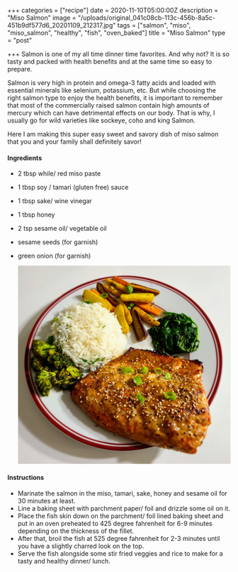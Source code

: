 +++
categories = ["recipe"]
date = 2020-11-10T05:00:00Z
description = "Miso Salmon"
image = "/uploads/original_041c08cb-113c-456b-8a5c-451b9df577d6_20201109_212317.jpg"
tags = ["salmon", "miso", "miso_salmon", "healthy", "fish", "oven_baked"]
title = "Miso Salmon"
type = "post"

+++
Salmon is one of my all time dinner time favorites. And why not? It is so tasty and packed with health benefits and at the same time so easy to prepare. 

Salmon is very high in protein and omega-3 fatty acids and loaded with essential minerals like selenium, potassium, etc. But while choosing the right salmon type to enjoy the health benefits, it is important to remember that most of the commercially raised salmon contain high amounts of mercury which can have detrimental effects on our body. That is why, I usually go for wild varieties like sockeye, coho and king Salmon. 

Here I am making this super easy sweet and savory dish of miso salmon that you and your family shall definitely savor!

#### Ingredients

* 2 tbsp while/ red miso paste
* 1 tbsp soy / tamari (gluten free) sauce
* 1 tbsp sake/ wine vinegar
* 1 tbsp honey
* 2 tsp sesame oil/ vegetable oil 
* sesame seeds (for garnish)
* green onion (for garnish)

  ![](/uploads/20201109_204918.jpg)

#### Instructions

* Marinate the salmon in the miso, tamari, sake, honey and sesame oil for 30 minutes at least.
* Line a baking sheet with parchment paper/ foil and drizzle some oil on it.
* Place the fish skin down on the parchment/ foil lined baking sheet and put in an oven preheated to 425 degree fahrenheit for 6-9 minutes depending on the thickness of the fillet.
* After that, broil the fish at 525 degree fahrenheit for 2-3 minutes until you have a slightly charred look on the top.
* Serve the fish alongside some stir fried veggies and rice to make for a tasty and healthy dinner/ lunch.